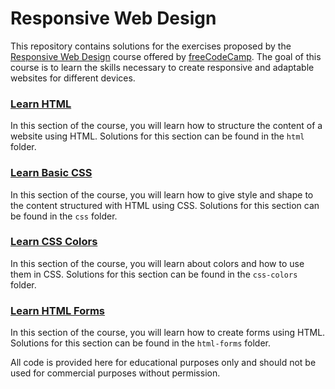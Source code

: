 # Responsive Web Design
This repository contains solutions for the exercises proposed by the [Responsive Web Design](https://www.freecodecamp.org/learn/2022/responsive-web-design/) course offered by [freeCodeCamp](https://www.freecodecamp.org/). The goal of this course is to learn the skills necessary to create responsive and adaptable websites for different devices.

### [Learn HTML](https://www.freecodecamp.org/learn/2022/responsive-web-design/#learn-html-by-building-a-cat-photo-app)
In this section of the course, you will learn how to structure the content of a website using HTML. Solutions for this section can be found in the `html` folder.

### [Learn Basic CSS](https://www.freecodecamp.org/portuguese/learn/2022/responsive-web-design/#learn-basic-css-by-building-a-cafe-menu)
In this section of the course, you will learn how to give style and shape to the content structured with HTML using CSS. Solutions for this section can be found in the `css` folder.

### [Learn CSS Colors](https://www.freecodecamp.org/learn/2022/responsive-web-design/#learn-css-colors-by-building-a-set-of-colored-markers)
In this section of the course, you will learn about colors and how to use them in CSS. Solutions for this section can be found in the `css-colors` folder.

### [Learn HTML Forms](https://www.freecodecamp.org/learn/2022/responsive-web-design/#learn-html-forms-by-building-a-registration-form)
In this section of the course, you will learn how to create forms using HTML. Solutions for this section can be found in the `html-forms` folder.

All code is provided here for educational purposes only and should not be used for commercial purposes without permission.
